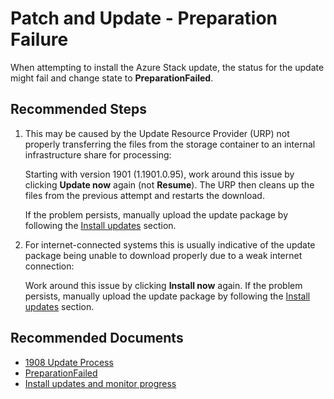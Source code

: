 <properties
    pageTitle="Patch and Update - Preparation Failure"
    description="Steps to correct a 'PreparationFailed' error while installing the Azure Stack update."
    service="microsoft.azurestack"
    resource="azurestack"
    authors="v-miegge"
    ms.author="mquian"
    displayOrder=""
    selfHelpType="generic"
    supportTopicIds="32688665"
    resourceTags=""
    productPesIds="16226"
    cloudEnvironments="public, Fairfax"
    articleId="17bfc48c-c3f7-4286-bda1-892f299ae748"
/>

# Patch and Update - Preparation Failure

When attempting to install the Azure Stack update, the status for the update might fail and change state to **PreparationFailed**.

## **Recommended Steps**

1. This may be caused by the Update Resource Provider (URP) not properly transferring the files from the storage container to an internal infrastructure share for processing:

   Starting with version 1901 (1.1901.0.95), work around this issue by clicking **Update now** again (not **Resume**). The URP then cleans up the files from the previous attempt and restarts the download.

   If the problem persists, manually upload the update package by following the [Install updates](https://docs.microsoft.com/azure-stack/operator/azure-stack-apply-updates#install-updates-and-monitor-progress) section.

2. For internet-connected systems this is usually indicative of the update package being unable to download properly due to a weak internet connection:

   Work around this issue by clicking **Install now** again. If the problem persists, manually upload the update package by following the [Install updates](https://docs.microsoft.com/azure-stack/operator/azure-stack-apply-updates#install-updates-and-monitor-progress) section.

## **Recommended Documents**

* [1908 Update Process](https://docs.microsoft.com/azure-stack/operator/known-issues#1908-update-process)<br>
* [PreparationFailed](https://docs.microsoft.com/azure-stack/operator/azure-stack-updates-troubleshoot#preparationfailed)<br>
* [Install updates and monitor progress](https://docs.microsoft.com/azure-stack/operator/azure-stack-apply-updates#install-updates-and-monitor-progress)
